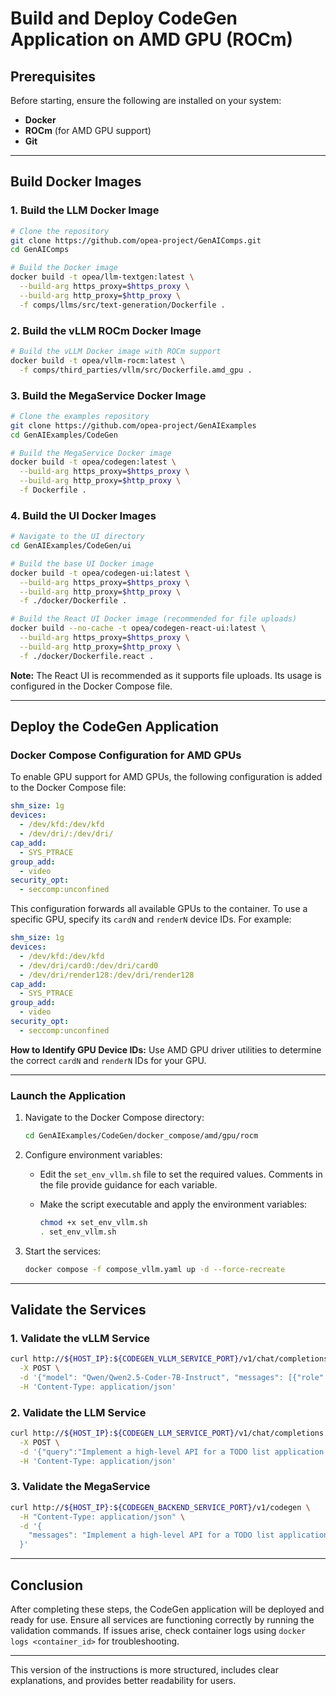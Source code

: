 # Build and Deploy CodeGen Application on AMD GPU (ROCm)

## Prerequisites

Before starting, ensure the following are installed on your system:
- **Docker**
- **ROCm** (for AMD GPU support)
- **Git**

---

## Build Docker Images

### 1. Build the LLM Docker Image

```bash
# Clone the repository
git clone https://github.com/opea-project/GenAIComps.git
cd GenAIComps

# Build the Docker image
docker build -t opea/llm-textgen:latest \
  --build-arg https_proxy=$https_proxy \
  --build-arg http_proxy=$http_proxy \
  -f comps/llms/src/text-generation/Dockerfile .
```

### 2. Build the vLLM ROCm Docker Image

```bash
# Build the vLLM Docker image with ROCm support
docker build -t opea/vllm-rocm:latest \
  -f comps/third_parties/vllm/src/Dockerfile.amd_gpu .
```

### 3. Build the MegaService Docker Image

```bash
# Clone the examples repository
git clone https://github.com/opea-project/GenAIExamples
cd GenAIExamples/CodeGen

# Build the MegaService Docker image
docker build -t opea/codegen:latest \
  --build-arg https_proxy=$https_proxy \
  --build-arg http_proxy=$http_proxy \
  -f Dockerfile .
```

### 4. Build the UI Docker Images

```bash
# Navigate to the UI directory
cd GenAIExamples/CodeGen/ui

# Build the base UI Docker image
docker build -t opea/codegen-ui:latest \
  --build-arg https_proxy=$https_proxy \
  --build-arg http_proxy=$http_proxy \
  -f ./docker/Dockerfile .

# Build the React UI Docker image (recommended for file uploads)
docker build --no-cache -t opea/codegen-react-ui:latest \
  --build-arg https_proxy=$https_proxy \
  --build-arg http_proxy=$http_proxy \
  -f ./docker/Dockerfile.react .
```

**Note:** The React UI is recommended as it supports file uploads. Its usage is configured in the Docker Compose file.

---

## Deploy the CodeGen Application

### Docker Compose Configuration for AMD GPUs

To enable GPU support for AMD GPUs, the following configuration is added to the Docker Compose file:

```yaml
shm_size: 1g
devices:
  - /dev/kfd:/dev/kfd
  - /dev/dri/:/dev/dri/
cap_add:
  - SYS_PTRACE
group_add:
  - video
security_opt:
  - seccomp:unconfined
```

This configuration forwards all available GPUs to the container. To use a specific GPU, specify its `cardN` and `renderN` device IDs. For example:

```yaml
shm_size: 1g
devices:
  - /dev/kfd:/dev/kfd
  - /dev/dri/card0:/dev/dri/card0
  - /dev/dri/render128:/dev/dri/render128
cap_add:
  - SYS_PTRACE
group_add:
  - video
security_opt:
  - seccomp:unconfined
```

**How to Identify GPU Device IDs:**
Use AMD GPU driver utilities to determine the correct `cardN` and `renderN` IDs for your GPU.

---

### Launch the Application

1. Navigate to the Docker Compose directory:

   ```bash
   cd GenAIExamples/CodeGen/docker_compose/amd/gpu/rocm
   ```

2. Configure environment variables:
    - Edit the `set_env_vllm.sh` file to set the required values. Comments in the file provide guidance for each variable.
    - Make the script executable and apply the environment variables:

      ```bash
      chmod +x set_env_vllm.sh
      . set_env_vllm.sh
      ```

3. Start the services:

   ```bash
   docker compose -f compose_vllm.yaml up -d --force-recreate
   ```

---

## Validate the Services

### 1. Validate the vLLM Service

```bash
curl http://${HOST_IP}:${CODEGEN_VLLM_SERVICE_PORT}/v1/chat/completions \
  -X POST \
  -d '{"model": "Qwen/Qwen2.5-Coder-7B-Instruct", "messages": [{"role": "user", "content": "What is Deep Learning?"}], "max_tokens": 17}' \
  -H 'Content-Type: application/json'
```

### 2. Validate the LLM Service

```bash
curl http://${HOST_IP}:${CODEGEN_LLM_SERVICE_PORT}/v1/chat/completions \
  -X POST \
  -d '{"query":"Implement a high-level API for a TODO list application. The API takes as input an operation request and updates the TODO list in place. If the request is invalid, raise an exception.","max_tokens":256,"top_k":10,"top_p":0.95,"typical_p":0.95,"temperature":0.01,"repetition_penalty":1.03,"stream":true}' \
  -H 'Content-Type: application/json'
```

### 3. Validate the MegaService

```bash
curl http://${HOST_IP}:${CODEGEN_BACKEND_SERVICE_PORT}/v1/codegen \
  -H "Content-Type: application/json" \
  -d '{
    "messages": "Implement a high-level API for a TODO list application. The API takes as input an operation request and updates the TODO list in place. If the request is invalid, raise an exception."
  }'
```

---

## Conclusion

After completing these steps, the CodeGen application will be deployed and ready for use. Ensure all services are functioning correctly by running the validation commands. If issues arise, check container logs using `docker logs <container_id>` for troubleshooting.

---

This version of the instructions is more structured, includes clear explanations, and provides better readability for users.